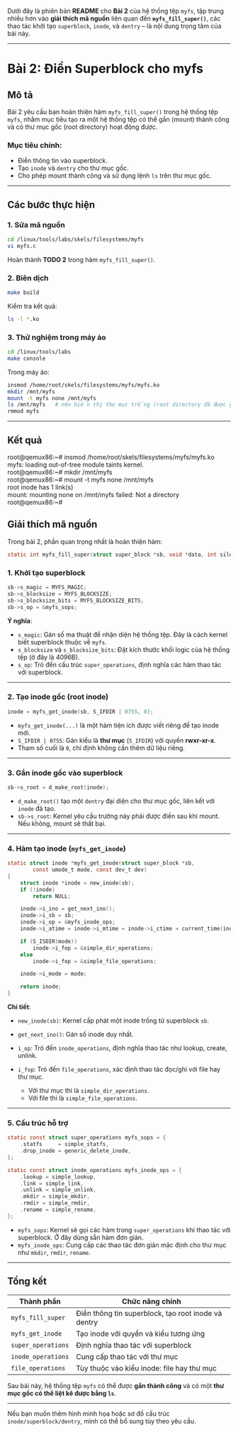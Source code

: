 Dưới đây là phiên bản **README** cho **Bài 2** của hệ thống tệp `myfs`, tập trung nhiều hơn vào **giải thích mã nguồn** liên quan đến **`myfs_fill_super()`**, các thao tác khởi tạo `superblock`, `inode`, và `dentry` – là nội dung trọng tâm của bài này.

---

# Bài 2: Điền Superblock cho myfs

## Mô tả

Bài 2 yêu cầu bạn hoàn thiện hàm `myfs_fill_super()` trong hệ thống tệp `myfs`, nhằm mục tiêu tạo ra một hệ thống tệp có thể gắn (mount) thành công và có thư mục gốc (root directory) hoạt động được.

### Mục tiêu chính:

* Điền thông tin vào superblock.
* Tạo `inode` và `dentry` cho thư mục gốc.
* Cho phép mount thành công và sử dụng lệnh `ls` trên thư mục gốc.

---

## Các bước thực hiện

### 1. Sửa mã nguồn

```bash
cd /linux/tools/labs/skels/filesystems/myfs
vi myfs.c
```

Hoàn thành **TODO 2** trong hàm `myfs_fill_super()`.

### 2. Biên dịch

```bash
make build
```

Kiểm tra kết quả:

```bash
ls -l *.ko
```

### 3. Thử nghiệm trong máy ảo

```bash
cd /linux/tools/labs
make console
```

Trong máy ảo:

```bash
insmod /home/root/skels/filesystems/myfs/myfs.ko
mkdir /mnt/myfs
mount -t myfs none /mnt/myfs
ls /mnt/myfs   # nên hiển thị thư mục trống (root directory đã được gắn)
rmmod myfs
```

---
## Kết quả
  root@qemux86:~# insmod /home/root/skels/filesystems/myfs/myfs.ko                
  myfs: loading out-of-tree module taints kernel.                                 
  root@qemux86:~# mkdir /mnt/myfs                                                 
  root@qemux86:~# mount -t myfs none /mnt/myfs                                    
  root inode has 1 link(s)                                                        
  mount: mounting none on /mnt/myfs failed: Not a directory                       
  root@qemux86:~#

## Giải thích mã nguồn

Trong bài 2, phần quan trọng nhất là hoàn thiện hàm:

```c
static int myfs_fill_super(struct super_block *sb, void *data, int silent)
```

### 1. Khởi tạo superblock

```c
sb->s_magic = MYFS_MAGIC;
sb->s_blocksize = MYFS_BLOCKSIZE;
sb->s_blocksize_bits = MYFS_BLOCKSIZE_BITS;
sb->s_op = &myfs_sops;
```

**Ý nghĩa**:

* `s_magic`: Gán số ma thuật để nhận diện hệ thống tệp. Đây là cách kernel biết superblock thuộc về `myfs`.
* `s_blocksize` và `s_blocksize_bits`: Đặt kích thước khối logic của hệ thống tệp (ở đây là 4096B).
* `s_op`: Trỏ đến cấu trúc `super_operations`, định nghĩa các hàm thao tác với superblock.

---

### 2. Tạo inode gốc (root inode)

```c
inode = myfs_get_inode(sb, S_IFDIR | 0755, 0);
```

* `myfs_get_inode(...)` là một hàm tiện ích được viết riêng để tạo inode mới.
* `S_IFDIR | 0755`: Gán kiểu là **thư mục** (`S_IFDIR`) với quyền **rwxr-xr-x**.
* Tham số cuối là `0`, chỉ định không cần thêm dữ liệu riêng.

---

### 3. Gắn inode gốc vào superblock

```c
sb->s_root = d_make_root(inode);
```

* `d_make_root()` tạo một `dentry` đại diện cho thư mục gốc, liên kết với `inode` đã tạo.
* `sb->s_root`: Kernel yêu cầu trường này phải được điền sau khi mount. Nếu không, mount sẽ thất bại.

---

### 4. Hàm tạo inode (`myfs_get_inode`)

```c
static struct inode *myfs_get_inode(struct super_block *sb,
        const umode_t mode, const dev_t dev)
{
    struct inode *inode = new_inode(sb);
    if (!inode)
        return NULL;

    inode->i_ino = get_next_ino();
    inode->i_sb = sb;
    inode->i_op = &myfs_inode_ops;
    inode->i_atime = inode->i_mtime = inode->i_ctime = current_time(inode);

    if (S_ISDIR(mode))
        inode->i_fop = &simple_dir_operations;
    else
        inode->i_fop = &simple_file_operations;

    inode->i_mode = mode;

    return inode;
}
```

**Chi tiết**:

* `new_inode(sb)`: Kernel cấp phát một inode trống từ superblock `sb`.
* `get_next_ino()`: Gán số inode duy nhất.
* `i_op`: Trỏ đến `inode_operations`, định nghĩa thao tác như lookup, create, unlink.
* `i_fop`: Trỏ đến `file_operations`, xác định thao tác đọc/ghi với file hay thư mục.

    * Với thư mục thì là `simple_dir_operations`.
    * Với file thì là `simple_file_operations`.

---

### 5. Cấu trúc hỗ trợ

```c
static const struct super_operations myfs_sops = {
    .statfs     = simple_statfs,
    .drop_inode = generic_delete_inode,
};

static const struct inode_operations myfs_inode_ops = {
    .lookup = simple_lookup,
    .link = simple_link,
    .unlink = simple_unlink,
    .mkdir = simple_mkdir,
    .rmdir = simple_rmdir,
    .rename = simple_rename,
};
```

* `myfs_sops`: Kernel sẽ gọi các hàm trong `super_operations` khi thao tác với superblock. Ở đây dùng sẵn hàm đơn giản.
* `myfs_inode_ops`: Cung cấp các thao tác đơn giản mặc định cho thư mục như `mkdir`, `rmdir`, `rename`.

---

## Tổng kết

| Thành phần         | Chức năng chính                                     |
| ------------------ | --------------------------------------------------- |
| `myfs_fill_super`  | Điền thông tin superblock, tạo root inode và dentry |
| `myfs_get_inode`   | Tạo inode với quyền và kiểu tương ứng               |
| `super_operations` | Định nghĩa thao tác với superblock                  |
| `inode_operations` | Cung cấp thao tác với thư mục                       |
| `file_operations`  | Tùy thuộc vào kiểu inode: file hay thư mục          |

Sau bài này, hệ thống tệp `myfs` có thể được **gắn thành công** và có một **thư mục gốc có thể liệt kê được bằng `ls`**.

---

Nếu bạn muốn thêm hình minh họa hoặc sơ đồ cấu trúc `inode/superblock/dentry`, mình có thể bổ sung tùy theo yêu cầu.
